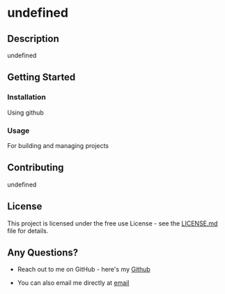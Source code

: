 # undefined
  
  ## Description
  undefined
  
  ## Getting Started
  ### Installation
  Using github
  
  ### Usage
  For building and managing projects
  
  ## Contributing
  undefined
  
  ## License
  This project is licensed under the free use License - see the [LICENSE.md](package.json) file for details.
  
  ## Any Questions?
  - Reach out to me on GitHub - here's my [Github](https://github.com/F3N215)

  - You can also email me directly at [email](mailto:dcampo85@gmail.com)
  